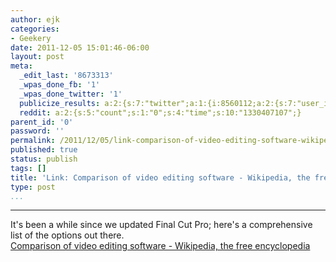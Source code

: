 ```yaml
---
author: ejk
categories:
- Geekery
date: 2011-12-05 15:01:46-06:00
layout: post
meta:
  _edit_last: '8673313'
  _wpas_done_fb: '1'
  _wpas_done_twitter: '1'
  publicize_results: a:2:{s:7:"twitter";a:1:{i:8560112;a:2:{s:7:"user_id";s:3:"ejk";s:7:"post_id";s:18:"143782169381310464";}}s:2:"fb";a:1:{i:722852376;a:2:{s:7:"user_id";s:9:"722852376";s:7:"post_id";s:17:"10150400098932377";}}}
  reddit: a:2:{s:5:"count";s:1:"0";s:4:"time";s:10:"1330407107";}
parent_id: '0'
password: ''
permalink: /2011/12/05/link-comparison-of-video-editing-software-wikipedia-the-free-encyclopedia/
published: true
status: publish
tags: []
title: 'Link: Comparison of video editing software - Wikipedia, the free encyclopedia'
type: post
...
```

---

It's been a while since we updated Final Cut Pro; here's a comprehensive list of the options out there.\
[Comparison of video editing software - Wikipedia, the free encyclopedia](http://en.wikipedia.org/wiki/Comparison_of_video_editing_software)
